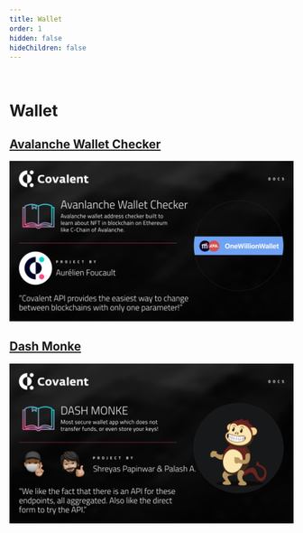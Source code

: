 ```yaml
---
title: Wallet
order: 1
hidden: false
hideChildren: false
---
```




&nbsp;
# Wallet 

## [Avalanche Wallet Checker](./omw-awc)
[![Avalanche Wallet Checker](../images/omw-awc.png)](./omw-awc)


## [Dash Monke](./dash-monke)
[![Dash Monke](../images/dashmonke-banner.png)](./dash-monke)


